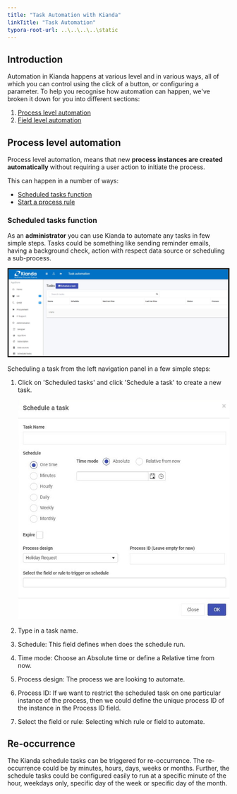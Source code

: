 ```yaml
---
title: "Task Automation with Kianda"
linkTitle: "Task Automation"
typora-root-url: ..\..\..\..\static
---
```


## Introduction

Automation in Kianda happens at various level and in various ways, all of which you can control using the click of a button, or configuring a parameter. To help you recognise how automation can happen, we've broken it down for you into different sections:

1. [Process level automation](process-level-automation)
2. [Field level automation](field-level-automation)

## Process level automation

Process level automation, means that new **process instances are created automatically** without requiring a user action to initiate the process.

This can happen in a number of ways:

- [Scheduled tasks function](scheduled-tasks-function)
- [Start a process rule](/docs/platform/rules/workflow/start-a-process/)

### Scheduled tasks function

As an **administrator** you can use Kianda to automate any tasks in few simple steps. Tasks could be something like sending reminder emails, having a background check, action with respect data source or scheduling a sub-process. 

![Scheduled tasks list](/images/kianda-schedule-tasks.JPG)

Scheduling a task from the left navigation panel in a few simple steps:

1. Click on 'Scheduled tasks' and click 'Schedule a task' to create a new task.

   ![Scheduled task settings](/images/kianda-schedule-new-task.JPG)

2. Type in a task name.

3. Schedule: This field defines when does the schedule run.

4. Time mode: Choose an Absolute time or define a Relative time from now.

5. Process design: The process we are looking to automate.

6. Process ID: If we want to restrict the scheduled task on one particular instance of the process, then we could define the unique process ID of the instance in the Process ID field.

7. Select the field or rule: Selecting which rule or field to automate.

## Re-occurrence

The Kianda schedule tasks can be triggered for re-occurrence. The re-occurrence could be by minutes, hours, days, weeks or months. Further, the schedule tasks could be configured easily to run at a specific minute of the hour, weekdays only, specific day of the week or specific day of the month.



